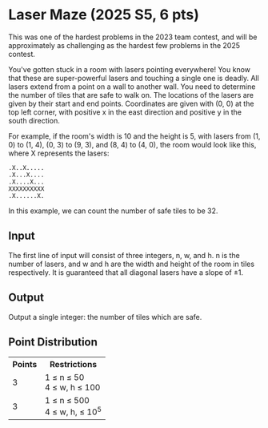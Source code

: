# Laser Maze (2025 S5, 6 pts)

This was one of the hardest problems in the 2023 team contest, and will be approximately as challenging as the hardest few problems in the 2025 contest.

You've gotten stuck in a room with lasers pointing everywhere! You know that these are super-powerful lasers and touching a single one is deadly. All lasers extend from a point on a wall to another wall. You need to determine the number of tiles that are safe to walk on. The locations of the lasers are given by their start and end points. Coordinates are given with (0, 0) at the top left corner, with positive x in the east direction and positive y in the south direction.

For example, if the room's width is 10 and the height is 5, with lasers from (1, 0) to (1, 4), (0, 3) to (9, 3), and (8, 4) to (4, 0), the room would look like this, where X represents the lasers:

```
.X..X.....
.X...X....
.X....X...
XXXXXXXXXX
.X......X.
```

In this example, we can count the number of safe tiles to be 32.

## Input
The first line of input will consist of three integers, n, w, and h. n is the number of lasers, and w and h are the width and height of the room in tiles respectively. It is guaranteed that all diagonal lasers have a slope of ±1.

## Output
Output a single integer: the number of tiles which are safe.

## Point Distribution
<table>
    <tr>
        <th>Points</th>
        <th>Restrictions</th>
    </tr>
    <tr>
        <td>3</td>
        <td>1 ≤ n ≤ 50<br>4 ≤ w, h ≤ 100</td>
    </tr>
    <tr>
        <td>3</td>
        <td>1 ≤ n ≤ 500<br>4 ≤ w, h, ≤ 10<sup>5</sup></td>
    </tr>
</table>
